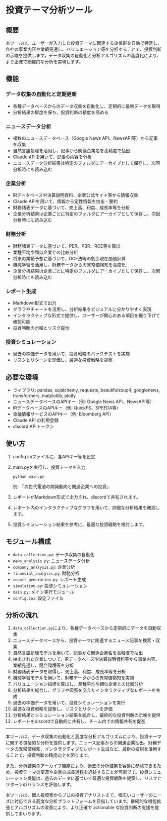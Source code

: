 # 投資テーマ分析ツール

## 概要

本ツールは、ユーザーが入力した投資テーマに関連する企業群を自動で特定し、各社の事業内容や業績見通し、バリュエーション等を分析することで、投資判断の示唆を提供します。データ収集の自動化と分析アルゴリズムの高度化により、より正確で網羅的な分析を実現します。

## 機能

### データ収集の自動化と定期更新

- 各種データベースからのデータ収集を自動化し、定期的に最新データを取得
- 分析結果の鮮度を保ち、投資判断の精度を高める

### ニュースデータ分析

- 複数のニュースデータベース（Google News API、NewsAPI等）から記事を収集
- 自然言語処理を活用し、記事から関連企業名を高精度で抽出
- Claude APIを用いて、記事の内容を分析
- ニュースデータ分析結果は特定のフォルダにアーカイブとして保存し、次回分析時にも読み込む

### 企業分析

- IRデータベースや決算説明資料、企業公式サイト等から情報収集
- Claude APIを用いて、情報から定性情報を抽出・要約
- 財務諸表データに基づいて、売上高、利益、成長率等を分析
- 企業分析結果は企業ごとに特定のフォルダにアーカイブとして保存し、次回分析時にも読み込む

### 財務分析

- 財務諸表データに基づいて、PER、PBR、ROE等を算出
- 業種平均や類似企業との比較分析
- 将来の業績予想に基づいて、DCF法等の割引現在価値計算
- 機械学習を活用し、財務データからの異常値検知を高度化
- 企業分析結果は企業ごとに特定のフォルダにアーカイブとして保存し、次回分析時にも読み込む

### レポート生成

- Markdown形式で出力
- グラフやチャートを活用し、分析結果をビジュアルに分かりやすく表現
- インタラクティブな形式で提供し、ユーザーが関心のある項目を掘り下げて確認可能
- 投資判断の示唆とリスク提示

### 投資シミュレーション

- 過去の株価データを用いて、投資戦略のバックテストを実施
- リスクとリターンを評価し、最適な投資戦略を提案

## 必要な環境

- ライブラリ: pandas, sqlalchemy, requests, beautifulsoup4, googlenews, transformers, matplotlib, plotly
- ニュースデータベースのAPIキー（例: Google News API、NewsAPI等） 
- IRデータベースのAPIキー（例: QuickFS、SPEEDA等）
- 金融情報サービスのAPIキー（例: Bloomberg API）
- Claude API の利用登録
- discord APIトークン

## 使い方

1. config.iniファイルに、各APIキー等を設定
2. main.pyを実行し、投資テーマを入力
   
   ```
   python main.py
   ```
   
   例: 「次世代電池の開発動向と関連企業への投資」

3. レポートがMarkdown形式で出力され、discordで共有されます。
4. レポート内のインタラクティブなグラフを用いて、詳細な分析結果を確認します。
5. 投資シミュレーション結果を参考に、最適な投資戦略を検討します。

## モジュール構成

- `data_collection.py`: データ収集の自動化
- `news_analysis.py`: ニュースデータ分析 
- `company_analysis.py`: 企業分析
- `financial_analysis.py`: 財務分析
- `report_generation.py`: レポート生成
- `simulation.py`: 投資シミュレーション
- `main.py`: メイン実行モジュール
- `config.ini`: 設定ファイル

## 分析の流れ

1. `data_collection.py`により、各種データベースから定期的にデータを自動収集
2. ニュースデータベースから、投資テーマに関連するニュース記事を検索・収集
3. 自然言語処理モデルを用いて、記事から関連企業名を高精度で抽出
4. 抽出された企業について、IRデータベースや決算説明資料等から事業内容、業績見通し、競合環境等を分析
5. 財務諸表データを取得し、売上高、利益、成長率等を分析
6. 機械学習モデルを用いて、財務データからの異常値検知を実施
7. バリュエーション指標を算出し、業種平均や類似企業との比較分析
8. 分析結果を総合し、グラフや図表を交えたインタラクティブなレポートを生成
9. 過去の株価データを用いて、投資シミュレーションを実行
10. 最適な投資戦略を提案し、リスクとリターンを評価
11. 分析結果とシミュレーション結果を統合し、最終的な投資判断の示唆を提供
12. レポートをdiscordで自動的に共有し、チーム内での情報共有を促進

***

本ツールは、データ収集の自動化と高度な分析アルゴリズムにより、投資テーマに関する包括的な分析を提供します。ニュース記事からの関連企業抽出、財務データの異常値検知、インタラクティブなレポート生成など、最新の技術を活用することで、投資判断の精度向上を図ります。

また、分析結果のアーカイブ機能により、過去の分析結果を容易に参照できるため、投資テーマの変遷や企業の成長過程を追跡することが可能です。投資シミュレーション機能は、過去のデータに基づいて最適な投資戦略を提案し、リスクとリターンのバランスを評価します。

本ツールは、個人投資家からプロの投資アナリストまで、幅広いユーザーのニーズに対応できる高度な分析プラットフォームを目指しています。継続的な機能拡張とアルゴリズムの改善により、より正確で actionable な投資判断の支援を提供してまいります。

